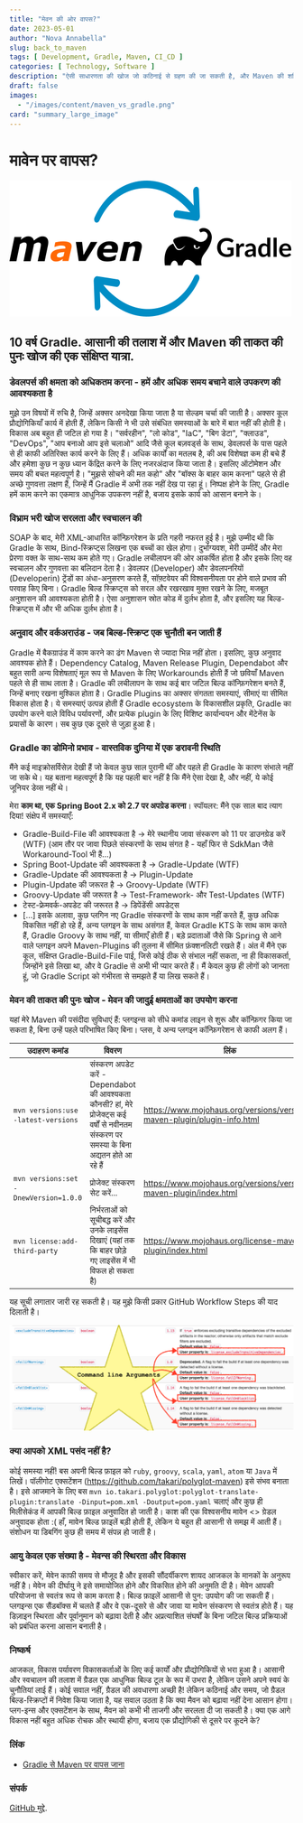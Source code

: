 ```yaml
---
title: "मेवन की ओर वापस?"
date: 2023-05-01
author: "Nova Annabella"
slug: back_to_maven
tags: [ Development, Gradle, Maven, CI_CD ]
categories: [ Technology, Software ]
description: "ऐसी साधारणता की खोज जो कठिनाई से ग्रहण की जा सकती है, और Maven की शक्ति की पुनर्विन्यास की एक संक्षिप्त यात्रा।"
draft: false
images:
  - "/images/content/maven_vs_gradle.png"
card: "summary_large_image"
---
```



# मावेन पर वापस?

[![maven_vs_gradle](/images/content/maven_vs_gradle.png)](https://phauer.com/2018/moving-back-from-gradle-to-maven/)

## 10 वर्ष Gradle. आसानी की तलाश में और Maven की ताकत की पुनः खोज की एक संक्षिप्त यात्रा.



### डेवलपर्स की क्षमता को अधिकतम करना - हमें और अधिक समय बचाने वाले उपकरण की आवश्यकता है

मुझे उन विषयों में रुचि है, जिन्हें अक्सर अनदेखा किया जाता है या सेल्डम चर्चा की जाती है। अक्सर कूल प्रौद्योगिकियाँ
कार्य में होती हैं, लेकिन किसी ने भी उसे संबंधित समस्याओं के बारे में बात नहीं की होती है। विकास अब बहुत ही जटिल हो गया
है। "सर्वरहीन", "लो कोड", "IaC", "बिग डेटा", "क्लाउड", "DevOps", "आप बनाओ आप इसे चलाओ" आदि जैसे कूल बज़वर्ड्स के साथ,
डेवलपर्स के पास पहले से ही काफी अतिरिक्त कार्य करने के लिए हैं। अधिक कार्यों का मतलब है, की अब विशेषज्ञ कम ही बचे हैं और
हमेशा कुछ न कुछ ध्यान केंद्रित करने के लिए नजरअंदाज किया जाता है। इसलिए ऑटोमेशन और समय की बचत महत्वपूर्ण है। "मुझसे
सोचने की मत कहो" और "बॉक्स के बाहर काम करना" पहले से ही अच्छे गुणवत्ता लक्षण हैं, जिन्हें मैं Gradle में अभी तक नहीं देख
पा रहा हूं। निष्पक्ष होने के लिए, Gradle हमें काम करने का एकमात्र आधुनिक उपकरण नहीं है, बजाय इसके कार्य को आसान बनाने
के।

### विभ्राम भरी खोज सरलता और स्वचालन की

SOAP के बाद, मेरी XML-आधारित कॉन्फ़िगरेशन के प्रति गहरी नफरत हुई है। मुझे उम्मीद थी कि Gradle के साथ, 
Bind-स्क्रिप्ट्स लिखना एक बच्चों का खेल होगा। दुर्भाग्यवश, मेरी उम्मीदें और मेरा प्रेरणा वक्त के साथ-साथ कम होते गए। Gradle लचीलापन की ओर आकर्षित होता है और इसके लिए वह स्वचालन और गुणवत्ता का बलिदान देता है। डेवलपर (Developer) और डेवलपनरियों (Developerin) ट्रेंडों का अंधा-अनुसरण करते हैं, सॉफ़्टवेयर की विश्वसनीयता पर होने वाले प्रभाव की परवाह किए बिना। Gradle
बिल्ड स्क्रिप्ट्स को सरल और रखरखाव मुक्त रखने के लिए, मजबूत अनुशासन की आवश्यकता होती है। ऐसा अनुशासन स्रोत कोड में दुर्लभ होता है, और इसलिए यह बिल्ड-स्क्रिप्ट्स में और भी अधिक दुर्लभ होता है।


### अनुवाद और वर्कअराउंड - जब बिल्ड-स्क्रिप्ट एक चुनौती बन जाती हैं

Gradle में बैकग्राउंड में काम करने का ढंग Maven से ज्यादा भिन्न नहीं होता। इसलिए, कुछ अनुवाद आवश्यक होते हैं। Dependency
Catalog, Maven Release Plugin, Dependabot और बहुत सारी अन्य विशेषताएं मूल रूप से Maven के लिए Workarounds होती हैं जो
छवियाँ Maven पहले से ही साथ लाता है। Gradle की लचीलापन के साथ कई बार जटिल बिल्ड कॉन्फ़िगरेशन बनते हैं, जिन्हें बनाए रखना
मुश्किल होता है। Gradle Plugins का अक्सर संगतता समस्याएं, सीमाएं या सीमित विकास होता है। ये समस्याएं उत्पन्न होती हैं
Gradle ecosystem के विकासशील प्रकृति, Gradle का उपयोग करने वाले विविध पर्यावरणों, और प्रत्येक plugin के लिए विशिष्ट
कार्यान्वयन और मेंटेनेंस के प्रयासों के कारण। सब कुछ एक दूसरे से जुड़ा हुआ है।

### Gradle का डोमिनो प्रभाव - वास्तविक दुनिया में एक डरावनी स्थिति

मैंने कई माइक्रोसर्विसेज़ देखी हैं जो केवल कुछ साल पुरानी थीं और पहले ही Gradle के कारण संभाले नहीं जा सके थे। यह बताना महत्वपूर्ण है कि यह पहली बार नहीं है कि मैंने ऐसा देखा है, और नहीं, ये कोई जूनियर डेव्स नहीं थे।

मेरा **काम था, एक Spring Boot 2.x  को 2.7 पर अपग्रेड करना**। स्पॉयलर: मैंने एक साल बाद त्याग दिया! संक्षेप में समस्याएँ:

* Gradle-Build-File की आवश्यकता है -> मेरे स्थानीय जावा संस्करण को 11 पर डाउनग्रेड करें (WTF) (आम तौर पर जावा पिछले संस्करणों के साथ संगत है - यहाँ फिर से SdkMan जैसे  Workaround-Tool भी हैं...)
* Spring Boot-Update की आवश्यकता है -> Gradle-Update (WTF)
* Gradle-Update की आवश्यकता है -> Plugin-Update
* Plugin-Update की जरूरत है -> Groovy-Update (WTF)
* Groovy-Update की जरूरत है -> Test-Framework- और Test-Updates (WTF)
* टेस्ट-फ्रेमवर्क-अपडेट की जरूरत है -> डिपेंडेंसी अपडेट्स
* \[...]
  इसके अलावा, कुछ प्लगिन नए Gradle संस्करणों के साथ काम नहीं करते हैं, कुछ अधिक विकसित नहीं हो रहे हैं, अन्य प्लगइन के साथ असंगत हैं, केवल Gradle KTS के साथ काम करते हैं, Gradle Groovy के साथ नहीं, या सीमाएँ होती हैं। बड़े प्रदाताओं जैसे कि Spring से आने वाले प्लगइन अपने Maven-Plugins की तुलना में सीमित फ़ंक्शनलिटी रखते हैं। अंत में मैंने एक कूल, संक्षिप्त Gradle-Build-File पाई, जिसे कोई ठीक से संभाल नहीं सकता, ना ही विकासकर्ता, जिन्होंने इसे लिखा था, और वे Gradle से अभी भी प्यार करते हैं। मैं केवल कुछ ही लोगों को जानता हूं, जो Gradle Script को गंभीरता से समझते हैं या लिख सकते हैं।

### मेवन की ताकत की पुनः खोज - मेवन की जादुई क्षमताओं का उपयोग करना

यहां मेरे Maven की पसंदीदा सुविधाएं हैं:
प्लगइन्स को सीधे कमांड लाइन से शुरू और कॉन्फ़िगर किया जा सकता है, बिना उन्हें पहले परिभाषित किए बिना। प्लस, वे अन्य प्लगइन कॉन्फ़िगरेशन से काफी अलग हैं।

| उदाहरण कमांड                           | विवरण                                                                                                                                                         | लिंक                                                                              | 
|---------------------------------------|------------------------------------------------------------------------------------------------------------------------------------------------------------|-----------------------------------------------------------------------------------|
| `mvn versions:use -latest-versions`   | संस्करण अपडेट करें - Dependabot की आवश्यकता कौनसी? हां, मेरे प्रोजेक्ट्स कई वर्षों से नवीनतम संस्करण पर समस्या के बिना अद्यतन होते आ रहे हैं | https://www.mojohaus.org/versions/versions-maven-plugin/plugin-info.html |
| `mvn versions:set -DnewVersion=1.0.0` | प्रोजेक्ट संस्करण सेट करें...                                                                                                                                | https://www.mojohaus.org/versions/versions-maven-plugin/index.html             |
| `mvn license:add-third-party`         | निर्भरताओं को सूचीबद्ध करें और उनके लाइसेंस दिखाएं (यहां तक कि बाहर छोड़े गए लाइसेंस में भी विफल हो सकता है)                                                  | https://www.mojohaus.org/license-maven-plugin/index.html                     | 

यह सूची लगातार जारी रह सकती है। यह मुझे किसी प्रकार GitHub Workflow Steps की याद दिलाती है।

![maven_plugin_command_line_args](/images/content/maven_plugin_command_line_args.png)


### क्या आपको XML पसंद नहीं है?

कोई समस्या नहीं! बस अपनी बिल्ड फ़ाइल को `ruby`, `groovy`, `scala`, `yaml`, `atom` या `Java` में लिखें। पॉलीगोट 
एक्सटेंशन (https://github.com/takari/polyglot-maven) इसे संभव बनाता है। इसे आजमाने के लिए 
बस `mvn io.takari.polyglot:polyglot-translate-plugin:translate -Dinput=pom.xml -Doutput=pom.yaml` चलाएं और 
कुछ ही मिलीसेकंड में आपकी बिल्ड फ़ाइल अनुवादित हो जाती है। काश की एक विश्वसनीय मावेन <> ग्रेडल अनुवादक 
होता :(
हाँ, मावेन बिल्ड फ़ाइलें बड़ी होती हैं, लेकिन ये बहुत ही आसानी से समझ में आती हैं। संशोधन या डिबगिंग कुछ ही समय में 
संपन्न हो जाती है।


### आयु केवल एक संख्या है - मेवन्स की स्थिरता और विकास

स्वीकार करें, मेवेन काफी समय से मौजूद है और इसकी सौंदर्यीकरण शायद आजकल के मानकों के अनुरूप नहीं है।
मेवेन की दीर्घायु ने इसे समायोजित होने और विकसित होने की अनुमति दी है। मेवेन आपकी परियोजना से स्वतंत्र रूप से काम करता है। 
बिल्ड फ़ाइलें आसानी से पुन: उपयोग की जा सकती हैं।
प्लगइन्स एक सैंडबॉक्स में चलते हैं और वे एक-दूसरे से और जावा या मावेन संस्करण से स्वतंत्र होते हैं।
यह डिज़ाइन स्थिरता और पूर्वानुमान को बढ़ावा देती है और अप्रत्याशित
संघर्षों के बिना जटिल बिल्ड प्रक्रियाओं को प्रबंधित करना आसान बनाती है।


### निष्कर्ष

आजकल, विकास पर्यावरण विकासकर्ताओं के लिए कई कार्यों और प्रौद्योगिकियों से भरा हुआ है। आसानी और स्वचालन की तलाश में
ग्रैडल एक आधुनिक बिल्ड टूल के रूप में उभरा है, लेकिन उसने अपने स्वयं के
चुनौतियां लाई हैं। कोई सवाल नहीं, ग्रैडल की अवधारणा अच्छी है! लेकिन कठिनाई और
समय, जो ग्रैडल बिल्ड-स्क्रिप्टों में निवेश किया जाता है, यह सवाल उठता है कि क्या मैवन को
बढ़ावा नहीं देना आसान होगा। प्लग-इन्स और एक्सटेंशन के साथ, मैवन को कभी भी ताजगी और सरलता दी जा सकती है। क्या एक
आगे विकास नहीं बहुत अधिक रोचक और स्थायी होगा, बजाय एक प्रौद्योगिकी से दूसरे पर कूदने के?

### लिंक

* [Gradle से Maven पर वापस जाना](https://phauer.com/2018/moving-back-from-gradle-to-maven/)

### संपर्क

[GitHub मुद्दे](https://github.com/NovaAnnabella/the_unspoken/issues/new/choose).
